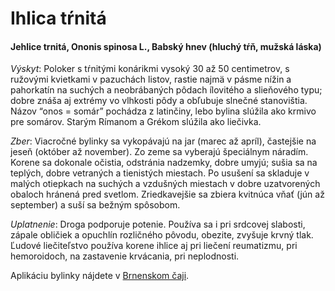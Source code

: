 Ihlica tŕnitá
=============

#### Jehlice trnitá, Ononis spinosa L., Babský hnev (hluchý tŕň, mužská láska)

*Výskyt*: Poloker s tŕnitými konárikmi vysoký 30 až 50 centimetrov, s ružovými
kvietkami v pazuchách listov, rastie najmä v pásme nížin a pahorkatín na suchých
a neobrábaných pôdach ílovitého a slieňového typu; dobre znáša aj extrémy vo
vlhkosti pôdy a obľubuje slnečné stanovištia. Názov “onos = somár” pochádza z
latinčiny, lebo bylina slúžila ako krmivo pre somárov. Starým Rímanom a Grékom
slúžila ako liečivka.

*Zber*: Viacročné bylinky sa vykopávajú na jar (marec až apríl), častejšie na
jeseň (október až november). Zo zeme sa vyberajú špeciálnym náradím. Korene sa
dokonale očistia, odstránia nadzemky, dobre umyjú; sušia sa na teplých, dobre
vetraných a tienistých miestach. Po usušení sa skladuje v malých otiepkach na
suchých a vzdušných miestach v dobre uzatvorených obaloch hránená pred svetlom.
Zriedkavejšie sa zbiera kvitnúca vňať (jún až september) a suší sa bežným
spôsobom.

*Uplatnenie*: Droga podporuje potenie. Používa sa i pri srdcovej slabosti,
zápale obličiek a opuchlín rozličného pôvodu, obezite, zvyšuje krvný tlak.
Ľudové liečiteľstvo používa korene ihlice aj pri liečení reumatizmu, pri
hemoroidoch, na zastavenie krvácania, pri neplodnosti.

Aplikáciu bylinky nájdete
v [Brnenskom čaji](../caje/brnensky).
